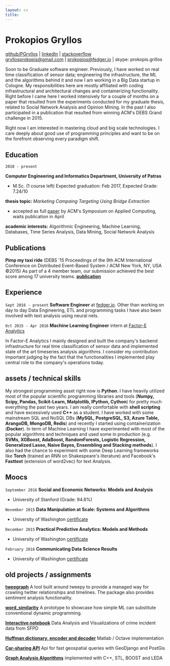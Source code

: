 ```yaml
---
layout: cv
title:
---
```


# Prokopios Gryllos

<div id="webaddress">
<a href="http://www.github.com/PGryllos">github/PGryllos</a>
|  <a href="https://www.linkedin.com/in/pgryllos">linkedIn</a>
|  <a href="http://stackoverflow.com/users/4068678/letsplayyahtzee">stackoverflow</a>
<!-- |  <a href="http://www.kaggle.com/pgryllos">kaggle</a>-->
</div>
<div id="webaddress">
<a href="http://gryllosprokopis@gmail.com">gryllosprokopis@gmail.com</a>
|  <a href="prokopios@fedger.io">prokopios@fedger.io</a>
|  <a> skype: prokopis.grillos </a>
</div>

Soon to be Graduate software engineer. Previously, I have worked on real time classification of sensor data; engineering the infrastructure, the ML and the algorithms behind it and now I am working in a Big Data startup in Cologne. My responsibilities here are mostly affiliated with coding infrastructural and architectural changes and containerizing functionality. Right before I came here I worked intensively for a couple of months on a paper that resulted from the experiments conducted for my graduate thesis, related to Social Network Analysis and Opinion Mining. In the past I also participated in a publication that resulted from winning ACM's DEBS Grand challenge in 2015.

Right now I am interested in mastering cloud and big scale technologies. I care deeply about good use of programming principles and want to be on the forefront observing every paradigm shift. 

## Education

`2010 - present`

__Computer Engineering and Informatics Department, University of Patras__

- M.Sc. (1 course left) Expected graduation: Feb 2017, Expected Grade: 7.24/10

__thesis topic:__ _Marketing Campaing Targeting Using Bridge Extraction_ 

- accepted as full [paper](https://drive.google.com/file/d/0B7gpm0rYX21kS09lQThfMkZtQjA/view?usp=sharing) by ACM's Symposium on Applied Computing, waits publication in April

__academic interests:__ Algorithmic Engineering, Machine Learning, Databases, Time Series Analysis, Data Mining, Social Network Analysis


## Publications

__Pimp my taxi ride__ (DEBS '15 Proceedings of the 9th ACM International Conference on Distributed Event-Based System / ACM New York, NY, USA ©2015)
As part of a 4 member team, our submission achieved the best score among 17 university teams.
[__publication__](http://dl.acm.org/citation.cfm?doid=2675743.2776759)


## Experience

`Sept 2016 - present`
__Software Engineer__ at [fedger.io](http://fedger.io/).
Other than working on day to day Data Engineering, ETL and programming tasks I have also been involved with text analysis using neural nets. 

`Oct 2015 - Apr 2016`
__Machine Learning Engineer__ intern at [Factor-E Analytics](http://www.factor-e.eu)

In Factor-E Analytics I mainly designed and built the company's backend infrastructure for real time classification
of sensor data and implemented state of the art timeseries analysis algorithms. I consider my contribution
important judging by the fact that the functionalities I implemented play central role to the company's
operations today.


## assets / technical skills
My strongest programming asset right now is __Python__. I have heavily utilized most of the popular scientific 
programming libraries and tools (__Numpy, Scipy, Pandas, Scikit-Learn, Matplotlib, IPython, Cython__) for pretty much everything
the past two years. I am really comfortable with __shell scripting__ and have excessively used __C++__ as a student. I have
worked with some mainstream SQL and NoSQL DBs (__MySQL, PostgreSQL, S3, Azure Table, ArangoDB, MongoDB, Redis__) and recently
I started using containerization (__Docker__). In term of Machine Learning I have experimented with most of the popular algorithms
and techniques and used some in production (e.g. __SVMs, XGBoost, AdaBoost, RandomForests, Logistic Regression, Generalized Lasso,
 Naive Bayes, Ensembling and Stacking methods__). I also had the chance to experiment with some Deep Learning frameworks like __Torch__ (trained an RNN on Shakespeare's literature) and Facebook's __Fasttext__ (extension of word2vec) for text Analysis.



## Moocs


`September 2016`
__Social and Economic Networks: Models and Analysis__

- University of Stanford (Grade: 94.6%)

`November 2015`
__Data Manipulation at Scale: Systems and Algorithms__

- University of Washington [certificate](https://www.coursera.org/account/accomplishments/certificate/73PW8J6MBAJH)

`December 2015`
__Practical Predictive Analytics: Models and Methods__

- University of Washington [certificate](https://www.coursera.org/account/accomplishments/certificate/P6J2AWFD5HCD)

`February 2016`
__Communicating Data Science Results__

- University of Washington [certificate](https://www.coursera.org/account/accomplishments/verify/GCXCRMC2TD95)



## old projects / assignments

[__tweegraph__](https://github.com/PGryllos/tweegraph) A tool built around tweepy to provide a managed way for crawling twitter relationships and timelines. The package also provides sentiment analysis functionality.

[__word_similarity__](https://github.com/PGryllos/word_similarity) A prototype to showcase how simple ML can substitute conventional dynamic programming.

[__Interactive notebook__](https://github.com/PGryllos/SanFranciscoCrimeAnalysis/blob/master/report.ipynb) Data Analysis and Visualizations of crime incident data from SFPD

[__Huffman dictionary, encoder and decoder__](https://github.com/PGryllos/nhuff) Matlab / Octave implementation

[__Car-sharing API__](https://github.com/PGryllos/car_api) Api for fast geospatial queries with GeoDjango and PostGis 

[__Graph Analysis Algorithms__](https://github.com/PGryllos/kruskal_strong_comp) implemented with C++, STL, BOOST and LEDA


<!-- ### Footer

Last updated: May 2013 -->


